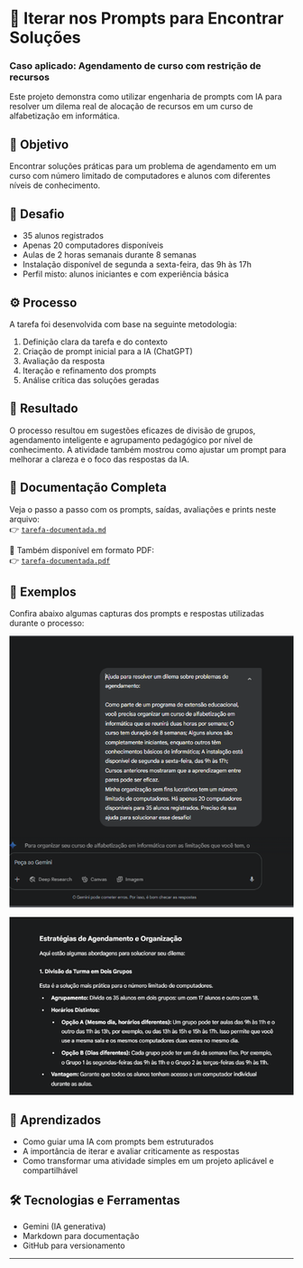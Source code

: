 # 🧠 Iterar nos Prompts para Encontrar Soluções
  ### Caso aplicado: Agendamento de curso com restrição de recursos



Este projeto demonstra como utilizar engenharia de prompts com IA para resolver um dilema real de alocação de recursos em um curso de alfabetização em informática.

## 🎯 Objetivo

Encontrar soluções práticas para um problema de agendamento em um curso com número limitado de computadores e alunos com diferentes níveis de conhecimento.

## 🧩 Desafio

- 35 alunos registrados
- Apenas 20 computadores disponíveis
- Aulas de 2 horas semanais durante 8 semanas
- Instalação disponível de segunda a sexta-feira, das 9h às 17h
- Perfil misto: alunos iniciantes e com experiência básica

## ⚙️ Processo

A tarefa foi desenvolvida com base na seguinte metodologia:

1. Definição clara da tarefa e do contexto
2. Criação de prompt inicial para a IA (ChatGPT)
3. Avaliação da resposta
4. Iteração e refinamento dos prompts
5. Análise crítica das soluções geradas

## 🧪 Resultado

O processo resultou em sugestões eficazes de divisão de grupos, agendamento inteligente e agrupamento pedagógico por nível de conhecimento. A atividade também mostrou como ajustar um prompt para melhorar a clareza e o foco das respostas da IA.

## 📄 Documentação Completa

Veja o passo a passo com os prompts, saídas, avaliações e prints neste arquivo:  
👉 [`tarefa-documentada.md`](./tarefa-documentada.md)

📎 Também disponível em formato PDF:  
👉 [`tarefa-documentada.pdf`](https://github.com/JoshuaPortfolioXL/Projetos-e-Atividades-Realizadas/blob/main/agendamento-curso-ia/Iterar%20nos%20Prompts%20para%20Encontrar%20Solu%C3%A7%C3%B5es%20(1).pdf)


## 📸 Exemplos

Confira abaixo algumas capturas dos prompts e respostas utilizadas durante o processo:

![Prompt reformulado](./imagens/7.png)

![Resposta reformulada da IA](./imagens/5.png)

## 🚀 Aprendizados

- Como guiar uma IA com prompts bem estruturados
- A importância de iterar e avaliar criticamente as respostas
- Como transformar uma atividade simples em um projeto aplicável e compartilhável

## 🛠️ Tecnologias e Ferramentas

- Gemini (IA generativa)
- Markdown para documentação
- GitHub para versionamento

---

